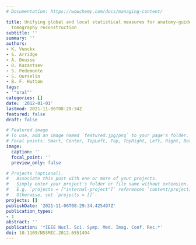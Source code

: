 ```yaml
---
# Documentation: https://wowchemy.com/docs/managing-content/

title: Unifying global and local statistical measures for anatomy-guided emission
  tomography reconstruction
subtitle: ''
summary: ''
authors:
- K. Vunckx
- S. Arridge
- A. Bousse
- D. Kazantsev
- S. Pedemonte
- S. Ourselin
- B. F. Hutton
tags:
- '"oral"'
categories: []
date: '2012-01-01'
lastmod: 2021-11-06T08:29:34Z
featured: false
draft: false

# Featured image
# To use, add an image named `featured.jpg/png` to your page's folder.
# Focal points: Smart, Center, TopLeft, Top, TopRight, Left, Right, BottomLeft, Bottom, BottomRight.
image:
  caption: ''
  focal_point: ''
  preview_only: false

# Projects (optional).
#   Associate this post with one or more of your projects.
#   Simply enter your project's folder or file name without extension.
#   E.g. `projects = ["internal-project"]` references `content/project/deep-learning/index.md`.
#   Otherwise, set `projects = []`.
projects: []
publishDate: '2021-11-06T08:29:34.425497Z'
publication_types:
- 1
abstract: ''
publication: '*IEEE Nucl. Sci. Symp. Med. Imag. Conf. Rec.*'
doi: 10.1109/NSSMIC.2012.6551494
---
```

